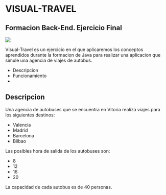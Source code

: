 # VISUAL-TRAVEL
## Formacion Back-End. Ejercicio Final
![](https://drive.google.com/file/d/1J-w5RZNWq4LlBGF3dCOgtT3hiuXaIGP2/view?usp=sharing)


Visual-Travel es un ejercicio en el que aplicaremos los conceptos aprendidos durante
la formacion de Java para realizar una aplicacion que simule una agencia de viajes de autobus.

- Descripcion
- Funcionamiento
- 

## Descripcion
Una agencia de autobuses que se encuentra en Vitoria realiza viajes para los siguientes destinos:
- Valencia
- Madrid
- Barcelona
- Bilbao

Las posibles hora de salida de los autobuses son:
- 8
- 12
- 16
- 20

La capacidad de cada autobus es de 40 personas.
